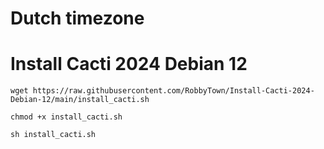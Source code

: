 # Dutch timezone

# Install Cacti 2024 Debian 12

```
wget https://raw.githubusercontent.com/RobbyTown/Install-Cacti-2024-Debian-12/main/install_cacti.sh
```
```
chmod +x install_cacti.sh
```
```
sh install_cacti.sh
```
